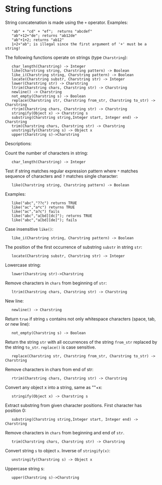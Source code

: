 # String functions

String concatenation is made using the `+` operator. Examples:
```
   "ab" + "cd" + "ef";  returns "abcdef"
   "ab"+12+"de"; returns "ab12de"
   "ab"+1+2; returns "ab12"
   1+2+"ab"; is illegal since the first argument of '+' must be a string!
```

The following functions operate on strings (type `Charstring`):
```
   char_length(Charstring) -> Integer
   like(Charstring string, Charstring pattern) -> Boolean
   like_i(Charstring string, Charstring pattern) -> Boolean
   locate(Charstring substr, Charstring str) -> Integer
   lower(Charstring str) -> Charstring
   ltrim(Charstring chars, Charstring str) -> Charstring
   newline() -> Charstring
   not_empty(Charstring s) -> Boolean
   replace(Charstring str, Charstring from_str, Charstring to_str) -> Charstring
   rtrim(Charstring chars, Charstring str) -> Charstring
   stringify(Object x) -> Charstring s
   substring(Charstring string,Integer start, Integer end) -> Charstring
   trim(Charstring chars, Charstring str) -> Charstring
   unstringify(Charstring s) -> Object x
   upper(Charstring s)->Charstring
```

Descriptions:

Count the number of characters in string:
```
   char_length(Charstring) -> Integer
```

Test if string matches regular expression pattern where `*` matches
sequence of characters and `?` matches single character:
```
   like(Charstring string, Charstring pattern) -> Boolean
```
Examples:
```
   like("abc","??c") returns TRUE
   like("ac","a*c") returns TRUE
   like("ac","a?c") fails
   like("abc","a[bd][dc]"); returns TRUE
   like("abc","a[bd][de]"); fails
```

Case insensitive `like()`:
```
   like_i(Charstring string, Charstring pattern) -> Boolean
```

The position of the first occurrence of substring `substr` in string `str`:
```
   locate(Charstring substr, Charstring str) -> Integer
```

Lowercase string:
```
   lower(Charstring str)->Charstring
```

Remove characters in `chars` from beginning of `str`:
```
   ltrim(Charstring chars, Charstring str) -> Charstring
```

New line:
```
   newline() -> Charstring
```

Return `true` if string `s` contains not only whitespace characters
(space, tab, or new line):
```
   not_empty(Charstring s) -> Boolean
```

Return the string `str` with all occurrences of the string `from_str`
replaced by the string `to_str`. `replace()` is case sensitive.
```
   replace(Charstring str, Charstring from_str, Charstring to_str) -> Charstring
```

Remove characters in chars from end of str:
```
   rtrim(Charstring chars, Charstring str) -> Charstring
```

Convert any object x into a string, same as ""+x:
```
   stringify(Object x) -> Charstring s
```

Extract substring from given character positions. First character has position 0:
```
   substring(Charstring string,Integer start, Integer end) -> Charstring
```

Remove characters in `chars` from beginning and end of `str`.
```
   trim(Charstring chars, Charstring str) -> Charstring
```

Convert string `s` to object `x`. Inverse of `stringify(x)`:
```
   unstringify(Charstring s) -> Object x
```

Uppercase string s:
```
   upper(Charstring s)->Charstring
```
